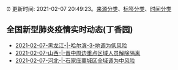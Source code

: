 :alarm_clock: 更新时间: 2021-02-07 20:49:23。[来源分类](../README.md)、[标签分类](../TAGS.md)、[时间分类](../TIMELINE.md)

## 全国新型肺炎疫情实时动态(丁香园)




- [2021-02-07-黑龙江-|-哈尔滨-3-地调为低风险](http://app.cctv.com/special/cportal/detail/arti/index.html?id=ArtiVcslrDtTwEccRDQ8dybn210207&isfromapp=1) 
- [2021-02-07-山西-|-晋中周边重点区域人员解除隔离](http://app.cctv.com/special/cportal/detail/arti/index.html?id=ArtibKNllxD09PgO9RNeLNVn210207&isfromapp=1) 
- [2021-02-07-河北-|-石家庄藁城区全域调为中风险](http://app.cctv.com/special/cportal/detail/arti/index.html?id=ArtiCeYmSite0aeSbknGRL2d210207&isfromapp=1) 
